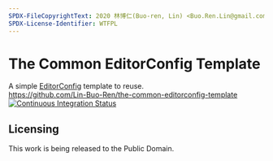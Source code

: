 ```yaml
---
SPDX-FileCopyrightText: 2020 林博仁(Buo-ren, Lin) <Buo.Ren.Lin@gmail.com>
SPDX-License-Identifier: WTFPL
---
```


# The Common EditorConfig Template

A simple [EditorConfig](http://editorconfig.org/) template to reuse.  
<https://github.com/Lin-Buo-Ren/the-common-editorconfig-template>  
[![Continuous Integration Status](https://travis-ci.org/Lin-Buo-Ren/the-common-editorconfig-template.svg?branch=master)](https://travis-ci.org/Lin-Buo-Ren/the-common-editorconfig-template)

## Licensing

This work is being released to the Public Domain.
